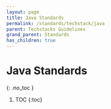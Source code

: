 ```yaml
---
layout: page
title: Java Standards
permalink: /standards/techstack/java
parent: Techstacks Guidelines
grand_parent: Standards
has_children: true
---
```


# Java Standards
{: .no_toc }

1. TOC
   {:toc}